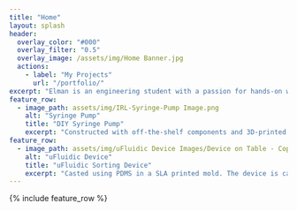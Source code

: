 ```yaml
---
title: "Home"
layout: splash
header:
  overlay_color: "#000"
  overlay_filter: "0.5"
  overlay_image: /assets/img/Home Banner.jpg
  actions:
    - label: "My Projects"
      url: "/portfolio/"
excerpt: "Elman is an engineering student with a passion for hands-on work and 3D modeling. He has gained a diverse set of skills in areas such as woodworking, 3D modeling and printing, circuitry, and biomedical engineering."
feature_row:
  - image_path: assets/img/IRL-Syringe-Pump Image.png
    alt: "Syringe Pump"
    title: "DIY Syringe Pump"
    excerpt: "Constructed with off-the-shelf components and 3D-printed parts, it is capable of delivering fluids at a rate of 1 to 10 mL/min."
feature_row:
  - image_path: assets/img/uFluidic Device Images/Device on Table - Copy.jpeg
    alt: "uFluidic Device"
    title: "uFluidic Sorting Device"
    excerpt: "Casted using PDMS in a SLA printed mold. The device is capable of sorting particles under 500 microns."
---
```


{% include feature_row %}

